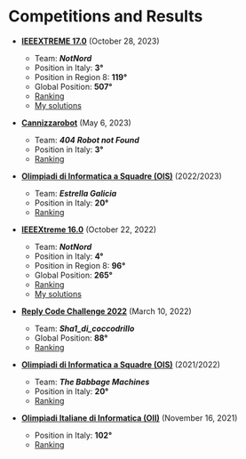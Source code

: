# Competitions and Results

- **[IEEEXTREME 17.0](https://ieeextreme.org)** (October 28, 2023)
  - Team: **_NotNord_**
  - Position in Italy: **3°**
  - Position in Region 8: **119°**
  - Global Position: **507°**
  - [Ranking](https://ieeextreme.org/ieeextreme-17-0-ranking/)
  - [My solutions](https://github.com/Lange-ale/IEEEXTREME-solutions/tree/master/IEEEXTREME17)

- **[Cannizzarobot](https://www.cannizzarobot.it/)** (May 6, 2023)
  - Team: **_404 Robot not Found_**
  - Position in Italy: **3°**
  - [Ranking](https://www.cannizzarobot.it/classifica/)

- **[Olimpiadi di Informatica a Squadre (OIS)](https://squadre.olinfo.it/about)** (2022/2023)
  - Team: **_Estrella Galicia_**
  - Position in Italy: **20°**
  - [Ranking](https://squadre.olinfo.it/edition/14)

- **[IEEEXtreme 16.0](https://ieeextreme.org)** (October 22, 2022)
  - Team: **_NotNord_**
  - Position in Italy: **4°**
  - Position in Region 8: **96°**
  - Global Position: **265°**
  - [Ranking](https://ieeextreme.org/ieeextreme-16-0-ranking/)
  - [My solutions](https://github.com/Lange-ale/IEEEXTREME-solutions/tree/master/IEEEXTREME16)

- **[Reply Code Challenge 2022](https://challenges.reply.com/tamtamy/challenges/category/coding_teen#about)** (March 10, 2022)
  - Team: **_Sha1_di_coccodrillo_**
  - Global Position: **88°**
  - [Ranking](https://challenges.reply.com/tamtamy/challenge/code-teen-2022/stats)

- **[Olimpiadi di Informatica a Squadre (OIS)](https://squadre.olinfo.it/about)** (2021/2022)
  - Team: **_The Babbage Machines_**
  - Position in Italy: **20°**
  - [Ranking](https://squadre.olinfo.it/edition/13)

- **[Olimpiadi Italiane di Informatica (OII)](https://www.olimpiadi-informatica.it/index.php/oii/cosa-sono.html)** (November 16, 2021)
  - Position in Italy: **102°**
  - [Ranking](https://stats.olinfo.it/contest/2021/)
